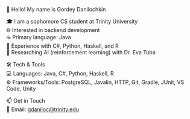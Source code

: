 👋 Hello! My name is Gordey Danilochkin  

🎓 I am a sophomore CS student at Trinity University  
🌐 Interested in backend development  
☕ Primary language: Java  
🔄 Experience with C#, Python, Haskell, and R  
🤖 Researching AI (reinforcement learning) with Dr. Eva Tuba  

🛠 Tech & Tools  
💻 Languages: Java, C#, Python, Haskell, R  
⚙️ Frameworks/Tools: PostgreSQL, Javalin, HTTP, Git, Gradle, JUnit, VS Code, Unity  

📫 Get in Touch  
📧 Email: gdaniloc@trinity.edu  

<!---
GordeyMartin/GordeyMartin is a ✨ special ✨ repository because its `README.md` (this file) appears on your GitHub profile.
You can click the Preview link to take a look at your changes.
--->
